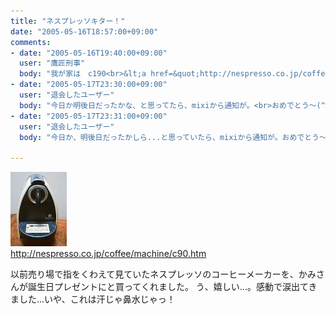 ```yaml
---
title: "ネスプレッソキター！"
date: "2005-05-16T18:57:00+09:00"
comments:
- date: "2005-05-16T19:40:00+09:00"
  user: "鷹匠刑事"
  body: "我が家は　c190<br>&lt;a href=&quot;http://nespresso.co.jp/coffee/machine/c190.htm&quot; target=&quot;_blank&quot; rel=&quot;nofollow&quot;&gt;http://&lt;wbr/&gt;nespres&lt;wbr/&gt;so.co.j&lt;wbr/&gt;p/coffe&lt;wbr/&gt;e/machi&lt;wbr/&gt;ne/c190&lt;wbr/&gt;.htm&lt;/a&gt;<br>本体色：イエロー です。"
- date: "2005-05-17T23:30:00+09:00"
  user: "退会したユーザー"
  body: "今日か明後日だったかな、と思ってたら、mixiから通知が。<br>おめでとう～(^^)"
- date: "2005-05-17T23:31:00+09:00"
  user: "退会したユーザー"
  body: "今日か、明後日だったかしら...と思っていたら、mixiから通知が。おめでとう～(^^)"

---
```


<div class="diaryPhoto"><a href="/images/mixi/2005/17685871_199.jpg" data-lightbox="52"><img src="/images/mixi/2005/.thumbnail/17685871_199.jpg" alt="" /></a></div>
<a href="http://nespresso.co.jp/coffee/machine/c90.htm" rel="nofollow" target="_blank">http://<wbr />nespres<wbr />so.co.j<wbr />p/coffe<wbr />e/machi<wbr />ne/c90.<wbr />htm</a>

以前売り場で指をくわえて見ていたネスプレッソのコーヒーメーカーを、かみさんが誕生日プレゼントにと買ってくれました。
う、嬉しい...。感動で涙出てきました...いや、これは汗じゃ鼻水じゃっ！
